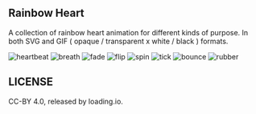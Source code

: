 Rainbow Heart
---------

A collection of rainbow heart animation for different kinds of purpose. In both SVG and GIF ( opaque / transparent x white / black ) formats.

![heartbeat](https://github.com/loadingio/rainbow-heart/blob/master/dist/gif/opaque/heartbeat-white.gif?raw=true)
![breath](https://github.com/loadingio/rainbow-heart/blob/master/dist/gif/opaque/breath-white.gif?raw=true)
![fade](https://github.com/loadingio/rainbow-heart/blob/master/dist/gif/opaque/fade-white.gif?raw=true)
![flip](https://github.com/loadingio/rainbow-heart/blob/master/dist/gif/opaque/flip-white.gif?raw=true)
![spin](https://github.com/loadingio/rainbow-heart/blob/master/dist/gif/opaque/spin-white.gif?raw=true)
![tick](https://github.com/loadingio/rainbow-heart/blob/master/dist/gif/opaque/tick-white.gif?raw=true)
![bounce](https://github.com/loadingio/rainbow-heart/blob/master/dist/gif/opaque/bounce-white.gif?raw=true)
![rubber](https://github.com/loadingio/rainbow-heart/blob/master/dist/gif/opaque/rubber-white.gif?raw=true)


LICENSE
---------

CC-BY 4.0, released by loading.io.
